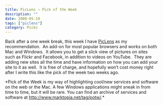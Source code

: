 ```yaml
---
title: PicLens – Pick of the Week
description: ""
date: 2008-05-10
tags: ["piclens"]
category: Picks
---
```



<p>Back after a one week break, this week I have <a href="https://web.archive.org/web/20131211095312/http://www.piclens.com/">PicLens</a> as my recommendation.&nbsp; An add-on for most popular browsers and works on both Mac and Windows.&nbsp; It allows you to get a slick view of pictures on sites such as Flickr and Facebook, in addition to videos on YouTube.&nbsp; They are adding new sites all the time and have information on how you can add your site to it as well.&nbsp; It is free of charge, and hopefully won’t cost money right after I write this like the pick of the week two weeks ago.</p>

<p>*Pick of the Week is my way of highlighting cool/new services and software on the web or the Mac. A few Windows applications might sneak in from time to time, but it will be rare. You can find an archive of services and software at <a href="/web/20131211095312/http://mytungsten.net/2008/2008/04/04/tag/potw">http://www.marktopia.net/tag/potw/</a>.*</p>
